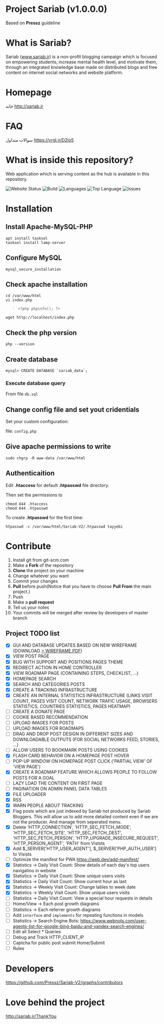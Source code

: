 Project Sariab
(v1.0.0.0)
===
Based on **Pressz** guideline

# What is Sariab?

Sariab (www.sariab.ir) is a non-profit blogging campaign which is focused on empowering students, increase mental health level, and motivate them, through an integrated knowledge base made on distributed blogs and free content on internet social networks and website platform.

# Homepage

خانه <http://sariab.ir>

# FAQ

سوالات متداول <https://vrgl.ir/D2lo5>

# What is inside this repository?

Web application which is serving content as the hub is available in this repository.

![Website Status](https://img.shields.io/website?url=http%3A%2F%2Fsariab.ir)
![Build](https://img.shields.io/appveyor/build/Pressz/Sariab-V2)
![Languages](https://img.shields.io/github/languages/count/Pressz/Sariab-V2)
![Top Language](https://img.shields.io/github/languages/top/Pressz/Sariab-V2)
![Issues](https://img.shields.io/codeclimate/issues/Pressz/Sariab-V2)

# Installation

## Install Apache-MySQL-PHP

```
apt install tasksel
tasksel install lamp-server
```

## Configure MySQL

```
mysql_secure_installation
```

## Check apache installation

```
cd /var/www/html
vi index.php
```
> `<?php phpinfo(); ?>`
```
wget http://localhost/index.php
```

## Check the php version

`php --version`

## Create database

```
mysql> CREATE DATABASE `sariab_data`;
```

### Execute database query

From file `db.sql`

## Change config file and set yout cridentials

Set your custom configuration:

file: `config.php`

## Give apache permissions to write

```
sudo chgrp -R www-data /var/www/html
```

## Authenticaition

Edit **.htaccess** for default **.htpasswd** file directory.

Then set the permissions to

```
chmod 644 .htaccess
chmod 644 .htpasswd
```

To create **.htpasswd** for the first time:

```
htpasswd -c /var/www/html/Sariab-V2/.htpasswd tayyebi
```

# Contribute
1. Install git from git-scm.com
1. Make a **Fork** of the repository
1. **Clone** the project on your machine
1. Change whatever you want
1. Commit your changes
1. **Pull** before push(Notice that you have to choose **Pull From** the main project.)
1. Push
1. Make a **pull request**
1. Tell us your notes
1. Your commits will be merged after review by developers of master branch

## Project TODO list

- [X] GUI AND DATABASE UPDATES BASED ON NEW WIREFRAME (DOWNLOAD [> WIREFRAME.PDF](docs/prototype/Wireframe.pdf))
- [X] VIEW POST PAGE
- [X] BUG WITH SUPPORT AND POSITIONS PAGES THEME
- [X] REDIRECT ACTION IN HOME CONTROLLER
- [X] VIEW ROADMAP PAGE (CONTAINING STEPS, CHECKLIST, ...)
- [X] HOMEPAGE SEARCH
- [X] SEARCH AND CATEGORIES POSTS
- [X] CREATE A TRACKING INFRASTRUCTURE
- [X] CREATE AN INTERNAL STATISTICS INFRASTRUCTURE (LINKS VISIT COUNT, PAGES VISIT COUNT, NETWORK TRAFIC USAGE, BROWSERS STATISTICS, COUNTRIES STATISTICS, PAGES HEATMAP)
- [ ] CREATE A DONATE PAGE
- [ ] COOKIE BASED RECOMMENDATION
- [ ] UPLOAD IMAGES FOR POSTS
- [ ] UPLOAD IMAGES FOR ROADMAPS
- [ ] DRAG AND DROP POST DESIGN IN DIFFERENT SIZES AND DOWNLOADABLE OUTPUTS (FOR SOCIAL NETWORKS FEED, STORIES, ...)
- [ ] ALLOW USERS TO BOOKMARK POSTS USING COOKIES
- [x] FLASH CARD BEHAVIOR ON A HOMEPAGE POST HOVER
- [ ] POP-UP WINDOW ON HOMEPAGE POST CLICK ('PARTIAL VIEW' OF 'VIEW PAGE')
- [X] CREATE A ROADMAP FEATURE WHICH ALLOWS PEOPLE TO FOLLOW POSTS FOR A GOAL
- [ ] LAZY LOAD THE CONTENT ON FIRST PAGE
- [ ] PAGINATION ON ADMIN PANEL DATA TABLES
- [X] FILE UPLOADER
- [X] RSS
- [X] WARN PEOPLE ABOUT TRACKING
- [X] Flag posts which are just indexed by Sariab not produced by Sariab Bloggers. This will allow us to add more detailed content even if we are not the producer. And manage from seperated menu.
- [X] Delete 'HTTP_CONNECTION', 'HTTP_SEC_FETCH_MODE', 'HTTP_SEC_FETCH_SITE', 'HTTP_SEC_FETCH_DEST', 'HTTP_SEC_FETCH_PERSON', 'HTTP_UPGRADE_INSECURE_REQUEST', 'HTTP_PERSON_AGENT', 'PATH' from Viststs
- [X] Add $_SERVER['HTTP_USER_AGENT'], $_SERVER['PHP_AUTH_USER'] to Visists
- [ ] Optimize the manifest for PWA https://web.dev/add-manifest/
- [X] Statistics -> Daily Visit Count: Show details of each day's top users navigatino in website
- [X] Statistics -> Daily Visit Count: Show unique users visits
- [X] Statistics -> Daily Visit Count: Show current hour as last
- [X] Statistics -> Weekly Visit Count: Change lables to week date
- [X] Statistics -> Weekly Visit Count: Show unique users visits
- [ ] Statistics -> Daily Visit Count: View a special hour requests in details
- [ ] Home/View -> Each post growth diagrams
- [ ] Statistics -> Each referrer growth diagrams
- [ ] Add `interface` and `implements` for repeating functions in models
- [ ] Statistics -> Search Engine Bots: https://www.webnots.com/user-agents-list-for-google-bing-baidu-and-yandex-search-engines/
- [ ] Edit all Select * Queries
- [ ] Debug and Track HTTP_CLIENT_IP
- [ ] Captcha for public post submit Home/Submit
- [ ] Rules

# Developers
<https://github.com/Pressz/Sariab-V2/graphs/contributors>

# Love behind the project
<http://sariab.ir/ThankYou>
